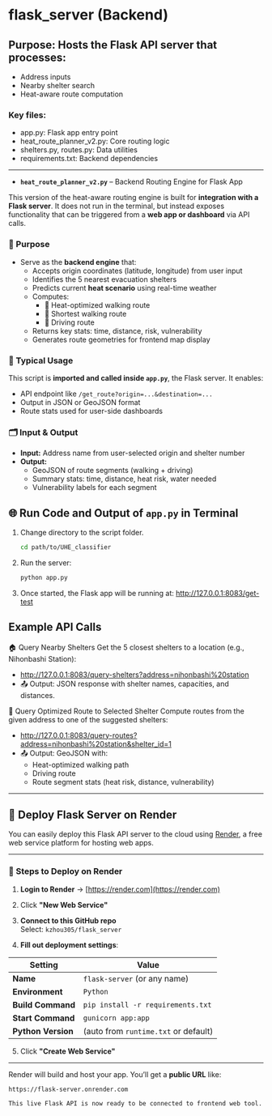 # flask_server (Backend)

## Purpose: Hosts the Flask API server that processes:
  - Address inputs
  - Nearby shelter search
  - Heat-aware route computation

### Key files:
  - app.py: Flask app entry point
  - heat_route_planner_v2.py: Core routing logic
  - shelters.py, routes.py: Data utilities
  - requirements.txt: Backend dependencies


---

- **`heat_route_planner_v2.py`**   – Backend Routing Engine for Flask App

This version of the heat-aware routing engine is built for **integration with a Flask server**. It does not run in the terminal, but instead exposes functionality that can be triggered from a **web app or dashboard** via API calls.



### 🔧 Purpose

- Serve as the **backend engine** that:
  - Accepts origin coordinates (latitude, longitude) from user input
  - Identifies the 5 nearest evacuation shelters
  - Predicts current **heat scenario** using real-time weather
  - Computes:
    - 🥵 Heat-optimized walking route
    - 🚶 Shortest walking route
    - 🚗 Driving route
  - Returns key stats: time, distance, risk, vulnerability
  - Generates route geometries for frontend map display


### 🧩 Typical Usage

This script is **imported and called inside `app.py`**, the Flask server. It enables:

- API endpoint like `/get_route?origin=...&destination=...`
- Output in JSON or GeoJSON format
- Route stats used for user-side dashboards

### 🗂️ Input & Output

- **Input:** Address name from user-selected origin and shelter number
- **Output:** 
  - GeoJSON of route segments (walking + driving)
  - Summary stats: time, distance, heat risk, water needed
  - Vulnerability labels for each segment
 

## 🌐 Run Code and Output of `app.py` in Terminal
1. Change directory to the script folder.
   ```bash
   cd path/to/UHE_classifier

2. Run the server:

    ```bash
    python app.py

3. Once started, the Flask app will be running at:
http://127.0.0.1:8083/get-test

## Example API Calls
  🏠 Query Nearby Shelters
  Get the 5 closest shelters to a location (e.g., Nihonbashi Station):

  - http://127.0.0.1:8083/query-shelters?address=nihonbashi%20station
  - 📤 Output: JSON response with shelter names, capacities, and distances.

🧭 Query Optimized Route to Selected Shelter
  Compute routes from the given address to one of the suggested shelters:

  - http://127.0.0.1:8083/query-routes?address=nihonbashi%20station&shelter_id=1
  - 📤 Output: GeoJSON with:
    - Heat-optimized walking path
    - Driving route
    - Route segment stats (heat risk, distance, vulnerability)




--- 

## 🚀 Deploy Flask Server on Render

You can easily deploy this Flask API server to the cloud using [Render](https://render.com), a free web service platform for hosting web apps.

---

### 🔧 Steps to Deploy on Render

1. **Login to Render** → [https://render.com](https://render.com)

2. Click **"New Web Service"**

3. **Connect to this GitHub repo**  
   Select: `kzhou305/flask_server`

4. **Fill out deployment settings**:

| Setting           | Value                              |
|------------------|-------------------------------------|
| **Name**         | `flask-server` (or any name)        |
| **Environment**  | `Python`                            |
| **Build Command**| `pip install -r requirements.txt`   |
| **Start Command**| `gunicorn app:app`                  |
| **Python Version** | (auto from `runtime.txt` or default) |

5. Click **"Create Web Service"**

---

Render will build and host your app. You’ll get a **public URL** like:

```arduino
https://flask-server.onrender.com

This live Flask API is now ready to be connected to frontend web tool.


